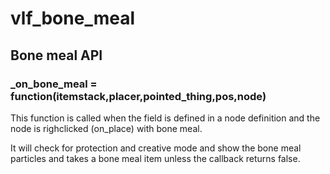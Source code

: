 # vlf_bone_meal

## Bone meal API

### _on_bone_meal = function(itemstack,placer,pointed_thing,pos,node)
This function is called when the field is defined in a node definition
and the node is righclicked (on_place) with bone meal.

It will check for protection and creative mode and show the bone meal particles and takes a bone meal item unless the callback returns false.
